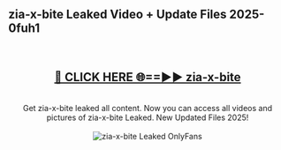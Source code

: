 <h2>zia-x-bite Leaked Video + Update Files 2025- 0fuh1</h2>
<br>
<div align="center">
<h2><a href="https://libra.edu.pl?zia-x-bite" rel="nofollow">🔴 CLICK HERE 🌐==►► zia-x-bite</a></h2>
<br>
Get zia-x-bite leaked all content. Now you can access all videos and pictures of zia-x-bite Leaked. New Updated Files 2025!
<br>
<br>
<a href="https://libra.edu.pl?zia-x-bite" rel="nofollow" data-target="animated-image.originalLink"><img src="https://i.ibb.co.com/WyWwxjT/player-gif2.gif" alt="zia-x-bite Leaked OnlyFans" style="max-width: 100%; display: inline-block;" data-target="animated-image.originalImage"></a>
</div>
<br>
